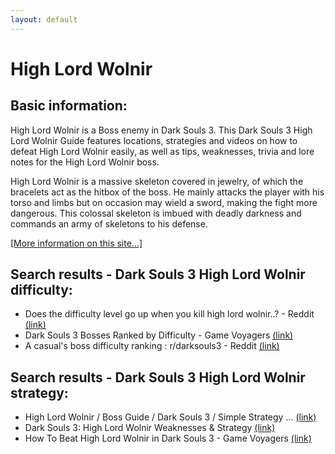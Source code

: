 ```yaml
---
layout: default
---
```

# High Lord Wolnir

## Basic information:
High Lord Wolnir is a Boss enemy in Dark Souls 3. This Dark Souls 3 High Lord Wolnir Guide features locations, strategies and videos on how to defeat High Lord Wolnir easily, as well as tips, weaknesses, trivia and lore notes for the High Lord Wolnir boss.

High Lord Wolnir is a massive skeleton covered in jewelry, of which the bracelets act as the hitbox of the boss. He mainly attacks the player with his torso and limbs but on occasion may wield a sword, making the fight more dangerous. This colossal skeleton is imbued with deadly darkness and commands an army of skeletons to his defense.


[[More information on this site...]](https://darksouls3.wiki.fextralife.com//High+Lord+Wolnir)

## Search results - Dark Souls 3 High Lord Wolnir difficulty:
- Does the difficulty level go up when you kill high lord wolnir..? - Reddit [(link)](https://www.reddit.com/r/darksouls3/comments/k5jw36/does_the_difficulty_level_go_up_when_you_kill/)
- Dark Souls 3 Bosses Ranked by Difficulty - Game Voyagers [(link)](https://gamevoyagers.com/dark-souls-3-bosses-ranked-difficulty/)
- A casual's boss difficulty ranking : r/darksouls3 - Reddit [(link)](https://www.reddit.com/r/darksouls3/comments/apa2dp/a_casuals_boss_difficulty_ranking/)

## Search results - Dark Souls 3 High Lord Wolnir strategy:
- High Lord Wolnir / Boss Guide / Dark Souls 3 / Simple Strategy ... [(link)](https://www.youtube.com/watch?v=xG7-YRLNDyQ)
- Dark Souls 3: High Lord Wolnir Weaknesses & Strategy [(link)](https://www.zleague.gg/theportal/beat-high-lord-wolnir/)
- How To Beat High Lord Wolnir in Dark Souls 3 - Game Voyagers [(link)](https://gamevoyagers.com/how-to-beat-high-lord-wolnir-in-dark-souls-3/)
